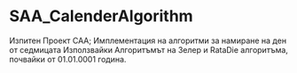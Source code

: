 # SAA_CalenderAlgorithm
 Изпитен Проект САА; Имплементация на алгоритми за намиране на ден от седмицата
 Използвайки Алгоритъмът на Зелер и RataDie алгоритъма, почвайки от 01.01.0001 година.
